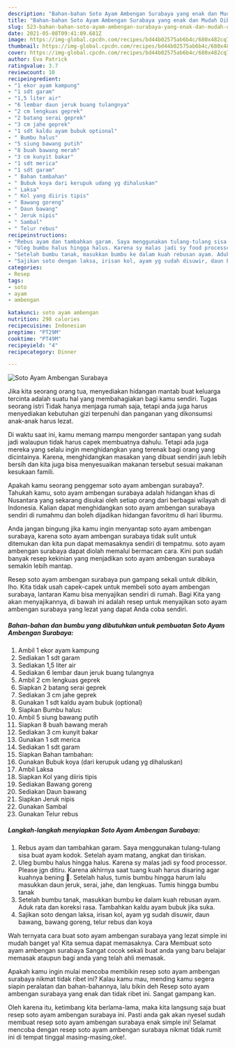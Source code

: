 ```yaml
---
description: "Bahan-bahan Soto Ayam Ambengan Surabaya yang enak dan Mudah Dibuat"
title: "Bahan-bahan Soto Ayam Ambengan Surabaya yang enak dan Mudah Dibuat"
slug: 523-bahan-bahan-soto-ayam-ambengan-surabaya-yang-enak-dan-mudah-dibuat
date: 2021-05-08T09:41:09.681Z
image: https://img-global.cpcdn.com/recipes/bd44b02575ab6b4c/680x482cq70/soto-ayam-ambengan-surabaya-foto-resep-utama.jpg
thumbnail: https://img-global.cpcdn.com/recipes/bd44b02575ab6b4c/680x482cq70/soto-ayam-ambengan-surabaya-foto-resep-utama.jpg
cover: https://img-global.cpcdn.com/recipes/bd44b02575ab6b4c/680x482cq70/soto-ayam-ambengan-surabaya-foto-resep-utama.jpg
author: Eva Patrick
ratingvalue: 3.7
reviewcount: 10
recipeingredient:
- "1 ekor ayam kampung"
- "1 sdt garam"
- "1,5 liter air"
- "6 lembar daun jeruk buang tulangnya"
- "2 cm lengkuas geprek"
- "2 batang serai geprek"
- "3 cm jahe geprek"
- "1 sdt kaldu ayam bubuk optional"
- " Bumbu halus"
- "5 siung bawang putih"
- "8 buah bawang merah"
- "3 cm kunyit bakar"
- "1 sdt merica"
- "1 sdt garam"
- " Bahan tambahan"
- " Bubuk koya dari kerupuk udang yg dihaluskan"
- " Laksa"
- " Kol yang diiris tipis"
- " Bawang goreng"
- " Daun bawang"
- " Jeruk nipis"
- " Sambal"
- " Telur rebus"
recipeinstructions:
- "Rebus ayam dan tambahkan garam. Saya menggunakan tulang-tulang sisa buat ayam kodok. Setelah ayam matang, angkat dan tiriskan."
- "Uleg bumbu halus hingga halus. Karena sy malas jadi sy food processor. Please jgn ditiru. Karena akhirnya saat tuang kuah harus disaring agar kuahnya bening 🤣. Setelah halus, tumis bumbu hingga harum lalu masukkan daun jeruk, serai, jahe, dan lengkuas. Tumis hingga bumbu tanak"
- "Setelah bumbu tanak, masukkan bumbu ke dalam kuah rebusan ayam. Aduk rata dan koreksi rasa. Tambahkan kaldu ayam bubuk jika suka."
- "Sajikan soto dengan laksa, irisan kol, ayam yg sudah disuwir, daun bawang, bawang goreng, telur rebus dan koya"
categories:
- Resep
tags:
- soto
- ayam
- ambengan

katakunci: soto ayam ambengan 
nutrition: 298 calories
recipecuisine: Indonesian
preptime: "PT29M"
cooktime: "PT49M"
recipeyield: "4"
recipecategory: Dinner

---
```



![Soto Ayam Ambengan Surabaya](https://img-global.cpcdn.com/recipes/bd44b02575ab6b4c/680x482cq70/soto-ayam-ambengan-surabaya-foto-resep-utama.jpg)

Jika kita seorang orang tua, menyediakan hidangan mantab buat keluarga tercinta adalah suatu hal yang membahagiakan bagi kamu sendiri. Tugas seorang istri Tidak hanya menjaga rumah saja, tetapi anda juga harus menyediakan kebutuhan gizi terpenuhi dan panganan yang dikonsumsi anak-anak harus lezat.

Di waktu  saat ini, kamu memang mampu mengorder santapan yang sudah jadi walaupun tidak harus capek membuatnya dahulu. Tetapi ada juga mereka yang selalu ingin menghidangkan yang terenak bagi orang yang dicintainya. Karena, menghidangkan masakan yang dibuat sendiri jauh lebih bersih dan kita juga bisa menyesuaikan makanan tersebut sesuai makanan kesukaan famili. 



Apakah kamu seorang penggemar soto ayam ambengan surabaya?. Tahukah kamu, soto ayam ambengan surabaya adalah hidangan khas di Nusantara yang sekarang disukai oleh setiap orang dari berbagai wilayah di Indonesia. Kalian dapat menghidangkan soto ayam ambengan surabaya sendiri di rumahmu dan boleh dijadikan hidangan favoritmu di hari liburmu.

Anda jangan bingung jika kamu ingin menyantap soto ayam ambengan surabaya, karena soto ayam ambengan surabaya tidak sulit untuk ditemukan dan kita pun dapat memasaknya sendiri di tempatmu. soto ayam ambengan surabaya dapat diolah memalui bermacam cara. Kini pun sudah banyak resep kekinian yang menjadikan soto ayam ambengan surabaya semakin lebih mantap.

Resep soto ayam ambengan surabaya pun gampang sekali untuk dibikin, lho. Kita tidak usah capek-capek untuk membeli soto ayam ambengan surabaya, lantaran Kamu bisa menyajikan sendiri di rumah. Bagi Kita yang akan menyajikannya, di bawah ini adalah resep untuk menyajikan soto ayam ambengan surabaya yang lezat yang dapat Anda coba sendiri.

<!--inarticleads1-->

##### Bahan-bahan dan bumbu yang dibutuhkan untuk pembuatan Soto Ayam Ambengan Surabaya:

1. Ambil 1 ekor ayam kampung
1. Sediakan 1 sdt garam
1. Sediakan 1,5 liter air
1. Sediakan 6 lembar daun jeruk buang tulangnya
1. Ambil 2 cm lengkuas geprek
1. Siapkan 2 batang serai geprek
1. Sediakan 3 cm jahe geprek
1. Gunakan 1 sdt kaldu ayam bubuk (optional)
1. Siapkan  Bumbu halus:
1. Ambil 5 siung bawang putih
1. Siapkan 8 buah bawang merah
1. Sediakan 3 cm kunyit bakar
1. Gunakan 1 sdt merica
1. Sediakan 1 sdt garam
1. Siapkan  Bahan tambahan:
1. Gunakan  Bubuk koya (dari kerupuk udang yg dihaluskan)
1. Ambil  Laksa
1. Siapkan  Kol yang diiris tipis
1. Sediakan  Bawang goreng
1. Sediakan  Daun bawang
1. Siapkan  Jeruk nipis
1. Gunakan  Sambal
1. Gunakan  Telur rebus




<!--inarticleads2-->

##### Langkah-langkah menyiapkan Soto Ayam Ambengan Surabaya:

1. Rebus ayam dan tambahkan garam. Saya menggunakan tulang-tulang sisa buat ayam kodok. Setelah ayam matang, angkat dan tiriskan.
1. Uleg bumbu halus hingga halus. Karena sy malas jadi sy food processor. Please jgn ditiru. Karena akhirnya saat tuang kuah harus disaring agar kuahnya bening 🤣. Setelah halus, tumis bumbu hingga harum lalu masukkan daun jeruk, serai, jahe, dan lengkuas. Tumis hingga bumbu tanak
1. Setelah bumbu tanak, masukkan bumbu ke dalam kuah rebusan ayam. Aduk rata dan koreksi rasa. Tambahkan kaldu ayam bubuk jika suka.
1. Sajikan soto dengan laksa, irisan kol, ayam yg sudah disuwir, daun bawang, bawang goreng, telur rebus dan koya




Wah ternyata cara buat soto ayam ambengan surabaya yang lezat simple ini mudah banget ya! Kita semua dapat memasaknya. Cara Membuat soto ayam ambengan surabaya Sangat cocok sekali buat anda yang baru belajar memasak ataupun bagi anda yang telah ahli memasak.

Apakah kamu ingin mulai mencoba membikin resep soto ayam ambengan surabaya nikmat tidak ribet ini? Kalau kamu mau, mending kamu segera siapin peralatan dan bahan-bahannya, lalu bikin deh Resep soto ayam ambengan surabaya yang enak dan tidak ribet ini. Sangat gampang kan. 

Oleh karena itu, ketimbang kita berlama-lama, maka kita langsung saja buat resep soto ayam ambengan surabaya ini. Pasti anda gak akan nyesel sudah membuat resep soto ayam ambengan surabaya enak simple ini! Selamat mencoba dengan resep soto ayam ambengan surabaya nikmat tidak rumit ini di tempat tinggal masing-masing,oke!.

